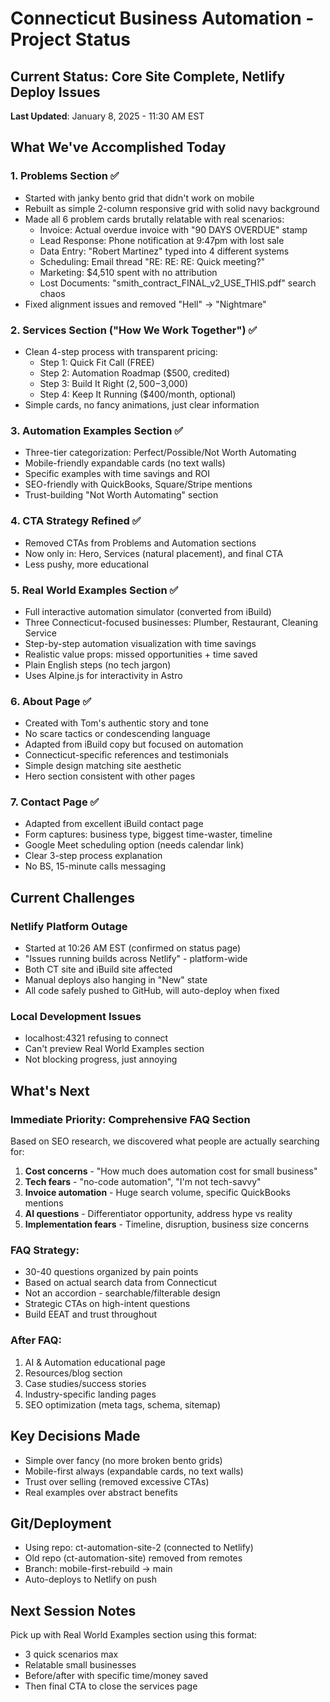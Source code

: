 # Connecticut Business Automation - Project Status

## Current Status: Core Site Complete, Netlify Deploy Issues
**Last Updated**: January 8, 2025 - 11:30 AM EST

## What We've Accomplished Today

### 1. Problems Section ✅
- Started with janky bento grid that didn't work on mobile
- Rebuilt as simple 2-column responsive grid with solid navy background
- Made all 6 problem cards brutally relatable with real scenarios:
  - Invoice: Actual overdue invoice with "90 DAYS OVERDUE" stamp
  - Lead Response: Phone notification at 9:47pm with lost sale
  - Data Entry: "Robert Martinez" typed into 4 different systems
  - Scheduling: Email thread "RE: RE: RE: Quick meeting?"
  - Marketing: $4,510 spent with no attribution
  - Lost Documents: "smith_contract_FINAL_v2_USE_THIS.pdf" search chaos
- Fixed alignment issues and removed "Hell" → "Nightmare"

### 2. Services Section ("How We Work Together") ✅
- Clean 4-step process with transparent pricing:
  - Step 1: Quick Fit Call (FREE)
  - Step 2: Automation Roadmap ($500, credited)
  - Step 3: Build It Right ($2,500-$3,000)
  - Step 4: Keep It Running ($400/month, optional)
- Simple cards, no fancy animations, just clear information

### 3. Automation Examples Section ✅
- Three-tier categorization: Perfect/Possible/Not Worth Automating
- Mobile-friendly expandable cards (no text walls)
- Specific examples with time savings and ROI
- SEO-friendly with QuickBooks, Square/Stripe mentions
- Trust-building "Not Worth Automating" section

### 4. CTA Strategy Refined ✅
- Removed CTAs from Problems and Automation sections
- Now only in: Hero, Services (natural placement), and final CTA
- Less pushy, more educational

### 5. Real World Examples Section ✅
- Full interactive automation simulator (converted from iBuild)
- Three Connecticut-focused businesses: Plumber, Restaurant, Cleaning Service
- Step-by-step automation visualization with time savings
- Realistic value props: missed opportunities + time saved
- Plain English steps (no tech jargon)
- Uses Alpine.js for interactivity in Astro

### 6. About Page ✅
- Created with Tom's authentic story and tone
- No scare tactics or condescending language
- Adapted from iBuild copy but focused on automation
- Connecticut-specific references and testimonials
- Simple design matching site aesthetic
- Hero section consistent with other pages

### 7. Contact Page ✅
- Adapted from excellent iBuild contact page
- Form captures: business type, biggest time-waster, timeline
- Google Meet scheduling option (needs calendar link)
- Clear 3-step process explanation
- No BS, 15-minute calls messaging

## Current Challenges

### Netlify Platform Outage
- Started at 10:26 AM EST (confirmed on status page)
- "Issues running builds across Netlify" - platform-wide
- Both CT site and iBuild site affected
- Manual deploys also hanging in "New" state
- All code safely pushed to GitHub, will auto-deploy when fixed

### Local Development Issues
- localhost:4321 refusing to connect
- Can't preview Real World Examples section
- Not blocking progress, just annoying

## What's Next

### Immediate Priority: Comprehensive FAQ Section
Based on SEO research, we discovered what people are actually searching for:
1. **Cost concerns** - "How much does automation cost for small business"
2. **Tech fears** - "no-code automation", "I'm not tech-savvy"
3. **Invoice automation** - Huge search volume, specific QuickBooks mentions
4. **AI questions** - Differentiator opportunity, address hype vs reality
5. **Implementation fears** - Timeline, disruption, business size concerns

### FAQ Strategy:
- 30-40 questions organized by pain points
- Based on actual search data from Connecticut
- Not an accordion - searchable/filterable design
- Strategic CTAs on high-intent questions
- Build EEAT and trust throughout

### After FAQ:
1. AI & Automation educational page
2. Resources/blog section
3. Case studies/success stories
4. Industry-specific landing pages
5. SEO optimization (meta tags, schema, sitemap)

## Key Decisions Made
- Simple over fancy (no more broken bento grids)
- Mobile-first always (expandable cards, no text walls)
- Trust over selling (removed excessive CTAs)
- Real examples over abstract benefits

## Git/Deployment
- Using repo: ct-automation-site-2 (connected to Netlify)
- Old repo (ct-automation-site) removed from remotes
- Branch: mobile-first-rebuild → main
- Auto-deploys to Netlify on push

## Next Session Notes
Pick up with Real World Examples section using this format:
- 3 quick scenarios max
- Relatable small businesses
- Before/after with specific time/money saved
- Then final CTA to close the services page